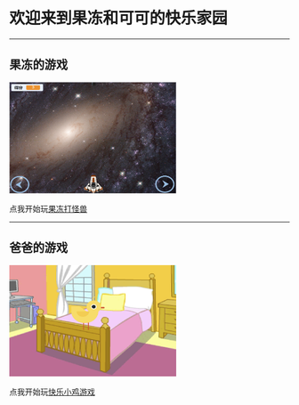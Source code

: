 # 欢迎来到果冻和可可的快乐家园  


****  

## 果冻的游戏   

<img src="pic/monster.png" alt="果冻打怪兽" width="300" height="200">  

点我开始玩[果冻打怪兽](https://rackywei.github.io/scratchrelease/monster.html)  

****  

## 爸爸的游戏  

<img src="pic/chicken.png" alt="快乐小鸡" width="300" height="200">  

点我开始玩[快乐小鸡游戏](https://rackywei.github.io/scratchrelease/happychicken%20V1.5.html)  

